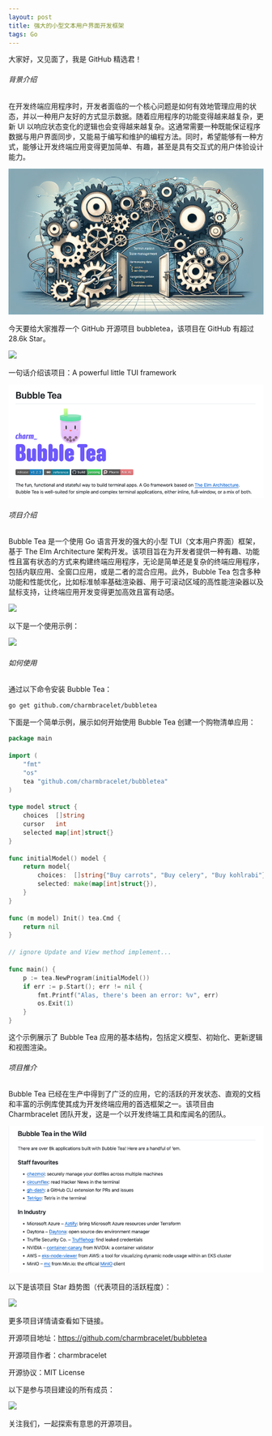 ```yaml
---
layout: post
title: 强大的小型文本用户界面开发框架
tags: Go
---
```


大家好，又见面了，我是 GitHub 精选君！

###### 背景介绍

在开发终端应用程序时，开发者面临的一个核心问题是如何有效地管理应用的状态，并以一种用户友好的方式显示数据。随着应用程序的功能变得越来越复杂，更新 UI 以响应状态变化的逻辑也会变得越来越复杂。这通常需要一种既能保证程序数据与用户界面同步，又能易于编写和维护的编程方法。同时，希望能够有一种方式，能够让开发终端应用变得更加简单、有趣，甚至是具有交互式的用户体验设计能力。

![](https://raw.githubusercontent.com/ZhuPeng/pic/master/mac/compress_tmp-26b3aeeaf3bb27fb1175f2f55d1c9dc8.png)

今天要给大家推荐一个 GitHub 开源项目 bubbletea，该项目在 GitHub 有超过 28.6k Star。

![](https://stats.deeptrain.net/repo/charmbracelet/bubbletea/?theme=light)

一句话介绍该项目：A powerful little TUI framework

![](https://raw.githubusercontent.com/ZhuPeng/pic/master/images/compress_image-20241125224812572.png)


###### 项目介绍

Bubble Tea 是一个使用 Go 语言开发的强大的小型 TUI（文本用户界面）框架，基于 The Elm Architecture 架构开发。该项目旨在为开发者提供一种有趣、功能性且富有状态的方式来构建终端应用程序，无论是简单还是复杂的终端应用程序，包括内联应用、全窗口应用，或是二者的混合应用。此外，Bubble Tea 包含多种功能和性能优化，比如标准帧率基础渲染器、用于可滚动区域的高性能渲染器以及鼠标支持，让终端应用开发变得更加高效且富有动感。

![](/Users/zhupeng/Work/git/zhupeng.github.io/images/image-20241218231724247.png)

以下是一个使用示例：

![](https://stuff.charm.sh/bubbletea/bubbletea-example.gif)

###### 如何使用

通过以下命令安装 Bubble Tea：

```bash
go get github.com/charmbracelet/bubbletea
```

下面是一个简单示例，展示如何开始使用 Bubble Tea 创建一个购物清单应用：

```go
package main

import (
    "fmt"
    "os"
    tea "github.com/charmbracelet/bubbletea"
)

type model struct {
    choices  []string
    cursor   int
    selected map[int]struct{}
}

func initialModel() model {
    return model{
        choices:  []string{"Buy carrots", "Buy celery", "Buy kohlrabi"},
        selected: make(map[int]struct{}),
    }
}

func (m model) Init() tea.Cmd {
    return nil
}

// ignore Update and View method implement...

func main() {
    p := tea.NewProgram(initialModel())
    if err := p.Start(); err != nil {
        fmt.Printf("Alas, there's been an error: %v", err)
        os.Exit(1)
    }
}
```

这个示例展示了 Bubble Tea 应用的基本结构，包括定义模型、初始化、更新逻辑和视图渲染。

###### 项目推介

Bubble Tea 已经在生产中得到了广泛的应用，它的活跃的开发状态、直观的文档和丰富的示例库使其成为开发终端应用的首选框架之一。该项目由 Charmbracelet 团队开发，这是一个以开发终端工具和库闻名的团队。

![](https://raw.githubusercontent.com/ZhuPeng/pic/master/images/compress_image-20241125225126771.png)

以下是该项目 Star 趋势图（代表项目的活跃程度）：

![](https://api.star-history.com/svg?repos=charmbracelet/bubbletea&type=Timeline)

更多项目详情请查看如下链接。

开源项目地址：https://github.com/charmbracelet/bubbletea 

开源项目作者：charmbracelet

开源协议：MIT License

以下是参与项目建设的所有成员：

![](https://contrib.rocks/image?repo=charmbracelet/bubbletea)

关注我们，一起探索有意思的开源项目。

